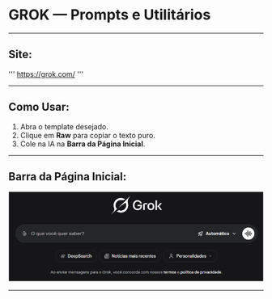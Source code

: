 # **GROK — Prompts e Utilitários**

---

## **Site:**
'''
https://grok.com/
'''

---
## **Como Usar:**
1) Abra o template desejado.
2) Clique em **Raw** para copiar o texto puro.
3) Cole na IA na **Barra da Página Inicial**.

---
## **Barra da Página Inicial:**

![Barra da Página Inicial](../../assets/pagina-inicial-grok.png)

---



